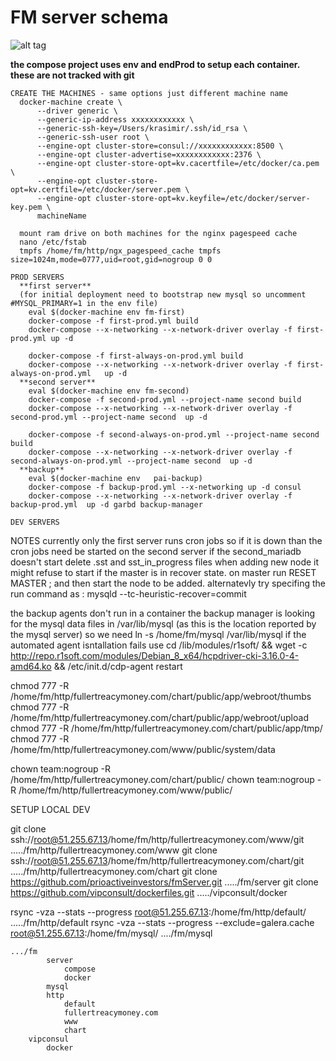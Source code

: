 # FM server schema


![alt tag](https://github.com/prioactiveinvestors/composeFM/blob/master/schema.png)


**the compose project uses env and endProd to setup each container.
these are not tracked with git**

```
CREATE THE MACHINES - same options just different machine name
  docker-machine create \
      --driver generic \
      --generic-ip-address xxxxxxxxxxxx \
      --generic-ssh-key=/Users/krasimir/.ssh/id_rsa \
      --generic-ssh-user root \
      --engine-opt cluster-store=consul://xxxxxxxxxxxx:8500 \
      --engine-opt cluster-advertise=xxxxxxxxxxxx:2376 \
      --engine-opt cluster-store-opt=kv.cacertfile=/etc/docker/ca.pem \
      --engine-opt cluster-store-opt=kv.certfile=/etc/docker/server.pem \
      --engine-opt cluster-store-opt=kv.keyfile=/etc/docker/server-key.pem \ 
      machineName
  
  mount ram drive on both machines for the nginx pagespeed cache
  nano /etc/fstab
  tmpfs /home/fm/http/ngx_pagespeed_cache tmpfs size=1024m,mode=0777,uid=root,gid=nogroup 0 0

PROD SERVERS
  **first server** 
  (for initial deployment need to bootstrap new mysql so uncomment #MYSQL_PRIMARY=1 in the env file)
    eval $(docker-machine env fm-first)
    docker-compose -f first-prod.yml build
    docker-compose --x-networking --x-network-driver overlay -f first-prod.yml up -d
    
    docker-compose -f first-always-on-prod.yml build
    docker-compose --x-networking --x-network-driver overlay -f first-always-on-prod.yml   up -d
  **second server**
    eval $(docker-machine env fm-second)
    docker-compose -f second-prod.yml --project-name second build
    docker-compose --x-networking --x-network-driver overlay -f second-prod.yml --project-name second  up -d

    docker-compose -f second-always-on-prod.yml --project-name second build
    docker-compose --x-networking --x-network-driver overlay -f second-always-on-prod.yml --project-name second  up -d
  **backup**
    eval $(docker-machine env   pai-backup)
    docker-compose -f backup-prod.yml --x-networking up -d consul
    docker-compose --x-networking --x-network-driver overlay -f backup-prod.yml  up -d garbd backup-manager

DEV SERVERS

```

NOTES
  currently only the first server runs cron jobs so if it is down than the cron jobs need be started on the second server
  if the second_mariadb doesn't start delete .sst and sst_in_progress files
  when adding new node it might refuse to start if the master is in recover state. on master run RESET MASTER ; and then start the node to be added. alternatevly try specifing the run command as : mysqld --tc-heuristic-recover=commit

  the backup agents don't run in a container
  the backup manager is looking for the mysql data files in /var/lib/mysql (as this is the location reported by the mysql server) 
    so we need ln -s /home/fm/mysql /var/lib/mysql
  if the automated agent isntallation fails use 
    cd /lib/modules/r1soft/ && wget -c http://repo.r1soft.com/modules/Debian_8_x64/hcpdriver-cki-3.16.0-4-amd64.ko && /etc/init.d/cdp-agent restart 


  chmod 777 -R /home/fm/http/fullertreacymoney.com/chart/public/app/webroot/thumbs
  chmod 777 -R /home/fm/http/fullertreacymoney.com/chart/public/app/webroot/upload
  chmod 777 -R /home/fm/http/fullertreacymoney.com/chart/public/app/tmp/
  chmod 777 -R /home/fm/http/fullertreacymoney.com/www/public/system/data

  chown team:nogroup -R  /home/fm/http/fullertreacymoney.com/chart/public/
  chown team:nogroup -R  /home/fm/http/fullertreacymoney.com/www/public/

SETUP LOCAL DEV

git clone ssh://root@51.255.67.13/home/fm/http/fullertreacymoney.com/www/git ...../fm/http/fullertreacymoney.com/www
git clone ssh://root@51.255.67.13/home/fm/http/fullertreacymoney.com/chart/git ...../fm/http/fullertreacymoney.com/chart
git clone https://github.com/prioactiveinvestors/fmServer.git ...../fm/server
git clone https://github.com/vipconsult/dockerfiles.git ...../vipconsult/docker

rsync -vza --stats --progress root@51.255.67.13:/home/fm/http/default/ ...../fm/http/default
rsync -vza --stats --progress --exclude=galera.cache  root@51.255.67.13:/home/fm/mysql/ ..../fm/mysql


```
.../fm
        server
            compose
            docker
        mysql
        http
            default
            fullertreacymoney.com
            www
            chart
    vipconsul
        docker
```



